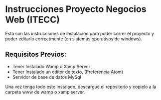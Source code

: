 # Instrucciones Proyecto Negocios Web (ITECC)

Esta son las instrucciones de instalacion para poder correr el proyecto y poder editarlo correctmente (en sistemas operativos de windows).

## Requisitos Previos:
  - Tener Instalado Wamp o Xamp Server
  - Tener Instalado un editor de texto, (Preferencia Atom)
  - Servidor de base de datos MySql

Una vez tenga todo esto instalado, descargue el repositorio y copielo a la carpeta www de wamp o xamp server. 



